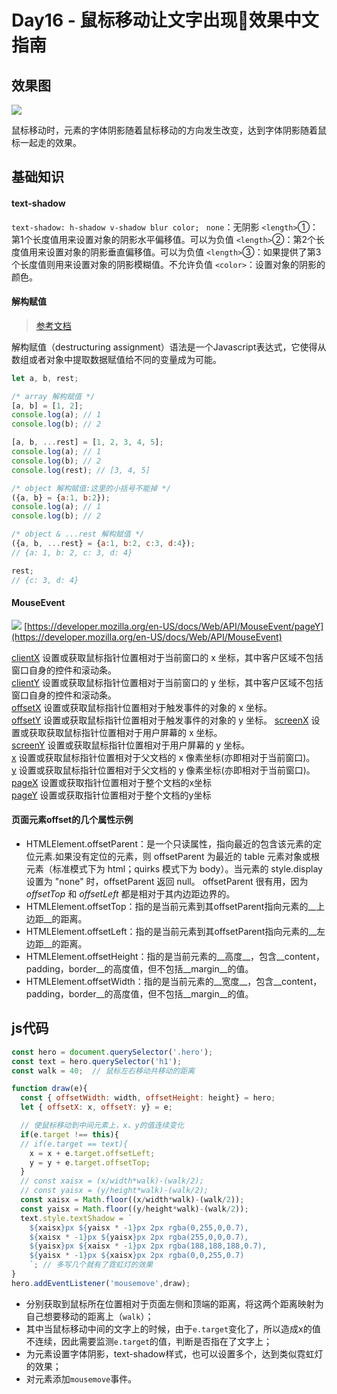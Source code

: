 # Day16 - 鼠标移动让文字出现🌈效果中文指南

## 效果图
![](https://github.com/SUNNERCMS/30daysJavascript/blob/master/16%20-%20%E7%A7%BB%E5%8A%A8%E9%BC%A0%E6%A0%87%E8%AE%A9%E5%AD%97%E4%BD%93%E5%91%88%E7%8E%B0%E5%BD%A9%E8%99%B9%E6%95%88%E6%9E%9C/show.PNG)

鼠标移动时，元素的字体阴影随着鼠标移动的方向发生改变，达到字体阴影随着鼠标一起走的效果。
## 基础知识
#### text-shadow
  `text-shadow: h-shadow v-shadow blur color; `
`none`：无阴影
`<length>`①：第1个长度值用来设置对象的阴影水平偏移值。可以为负值
`<length>`②：第2个长度值用来设置对象的阴影垂直偏移值。可以为负值
`<length>`③：如果提供了第3个长度值则用来设置对象的阴影模糊值。不允许负值
`<color>`：设置对象的阴影的颜色。

#### 解构赋值
> [参考文档](https://developer.mozilla.org/zh-CN/docs/Web/JavaScript/Reference/Operators/Destructuring_assignment)

解构赋值（destructuring assignment）语法是一个Javascript表达式，它使得从数组或者对象中提取数据赋值给不同的变量成为可能。

```js
let a, b, rest;

/* array 解构赋值 */
[a, b] = [1, 2];
console.log(a); // 1
console.log(b); // 2

[a, b, ...rest] = [1, 2, 3, 4, 5];
console.log(a); // 1
console.log(b); // 2
console.log(rest); // [3, 4, 5]

/* object 解构赋值:这里的小括号不能掉 */
({a, b} = {a:1, b:2});
console.log(a); // 1
console.log(b); // 2

/* object & ...rest 解构赋值 */
({a, b, ...rest} = {a:1, b:2, c:3, d:4});
// {a: 1, b: 2, c: 3, d: 4}

rest;
// {c: 3, d: 4}
```
#### MouseEvent

![](http://om1c35wrq.bkt.clouddn.com/D6300A0F-CD68-4CE2-AEB7-22DF2CA6FF3F.png)
[https://developer.mozilla.org/en-US/docs/Web/API/MouseEvent/pageY](https://developer.mozilla.org/en-US/docs/Web/API/MouseEvent)

[clientX](https://developer.mozilla.org/en-US/docs/Web/API/MouseEvent/clientX) 设置或获取鼠标指针位置相对于当前窗口的 x 坐标，其中客户区域不包括窗口自身的控件和滚动条。  
[clientY](https://developer.mozilla.org/en-US/docs/Web/API/MouseEvent/clientY) 设置或获取鼠标指针位置相对于当前窗口的 y 坐标，其中客户区域不包括窗口自身的控件和滚动条。  
[offsetX](https://developer.mozilla.org/en-US/docs/Web/API/MouseEvent/offsetX) 设置或获取鼠标指针位置相对于触发事件的对象的 x 坐标。  
[offsetY](https://developer.mozilla.org/en-US/docs/Web/API/MouseEvent/offsetY) 设置或获取鼠标指针位置相对于触发事件的对象的 y 坐标。 
[screenX](https://developer.mozilla.org/en-US/docs/Web/API/MouseEvent/screenX) 设置或获取获取鼠标指针位置相对于用户屏幕的 x 坐标。  
[screenY](https://developer.mozilla.org/en-US/docs/Web/API/MouseEvent/screenY) 设置或获取鼠标指针位置相对于用户屏幕的 y 坐标。  
[x](https://developer.mozilla.org/en-US/docs/Web/API/MouseEvent/x) 设置或获取鼠标指针位置相对于父文档的 x 像素坐标(亦即相对于当前窗口)。  
[y](https://developer.mozilla.org/en-US/docs/Web/API/MouseEvent/y) 设置或获取鼠标指针位置相对于父文档的 y 像素坐标(亦即相对于当前窗口)。  
[pageX](https://developer.mozilla.org/en-US/docs/Web/API/MouseEvent/pageX) 设置或获取指针位置相对于整个文档的x坐标  
[pageY](https://developer.mozilla.org/en-US/docs/Web/API/MouseEvent/pageY) 设置或获取指针位置相对于整个文档的y坐标  

#### 页面元素offset的几个属性示例

* HTMLElement.offsetParent：是一个只读属性，指向最近的包含该元素的定位元素.如果没有定位的元素，则 offsetParent 为最近的 table 元素对象或根元素（标准模式下为 html；quirks 模式下为 body）。当元素的 style.display 设置为 "none" 时，offsetParent 返回 null。
offsetParent 很有用，因为 _offsetTop_ 和 _offsetLeft_ 都是相对于其内边距边界的。  
* HTMLElement.offsetTop：指的是当前元素到其offsetParent指向元素的__上边距__的距离。    
* HTMLElement.offsetLeft：指的是当前元素到其offsetParent指向元素的__左边距__的距离。  
* HTMLElement.offsetHeight：指的是当前元素的__高度__，包含__content，padding，border__的高度值，但不包括__margin__的值。  
* HTMLElement.offsetWidth：指的是当前元素的__宽度__，包含__content，padding，border__的高度值，但不包括__margin__的值。  

## js代码

```javascript
const hero = document.querySelector('.hero');
const text = hero.querySelector('h1');
const walk = 40;  // 鼠标左右移动共移动的距离

function draw(e){
  const { offsetWidth: width, offsetHeight: height} = hero;
  let { offsetX: x, offsetY: y} = e;

  // 使鼠标移动到中间元素上，x、y的值连续变化
  if(e.target !== this){
  // if(e.target == text){
    x = x + e.target.offsetLeft;
    y = y + e.target.offsetTop;
  }
  // const xaisx = (x/width*walk)-(walk/2);
  // const yaisx = (y/height*walk)-(walk/2);
  const xaisx = Math.floor((x/width*walk)-(walk/2));
  const yaisx = Math.floor((y/height*walk)-(walk/2));
  text.style.textShadow = `
    ${xaisx}px ${yaisx * -1}px 2px rgba(0,255,0,0.7),
    ${xaisx * -1}px ${yaisx}px 2px rgba(255,0,0,0.7),
    ${yaisx}px ${xaisx * -1}px 2px rgba(188,188,188,0.7),
    ${yaisx * -1}px ${xaisx}px 2px rgba(0,0,255,0.7)      
    `; // 多写几个就有了霓虹灯的效果
}
hero.addEventListener('mousemove',draw);
```
* 分别获取到鼠标所在位置相对于页面左侧和顶端的距离，将这两个距离映射为自己想要移动的距离上（`walk`）；
* 其中当鼠标移动中间的文字上的时候，由于`e.target`变化了，所以造成x的值不连续，因此需要监测`e.target`的值，判断是否指在了文字上；
* 为元素设置字体阴影，text-shadow样式，也可以设置多个，达到类似霓虹灯的效果；
* 对元素添加`mousemove`事件。


